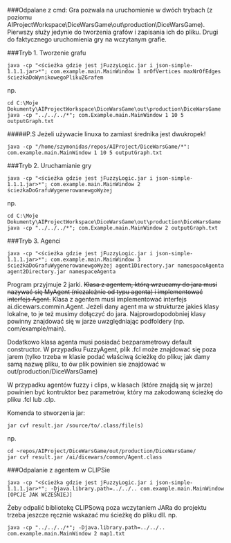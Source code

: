 ###Odpalane z cmd: 
Gra pozwala na uruchomienie w dwóch trybach (z poziomu AIProjectWorkspace\DiceWarsGame\out\production\DiceWarsGame). Pierwszy służy jedynie do tworzenia grafów i zapisania ich do pliku. Drugi do faktycznego uruchomienia gry na wczytanym grafie.



###Tryb 1. Tworzenie grafu
```
java -cp "<ścieżka gdzie jest jFuzzyLogic.jar i json-simple-1.1.1.jar>*"; com.example.main.MainWindow 1 nrOfVertices maxNrOfEdges ścieżkaDoWynikowegoPlikuZGrafem
```
np.
```
cd C:\Moje Dokumenty\AIProjectWorkspace\DiceWarsGame\out\production\DiceWarsGame
java -cp "../../../*"; com.Example.main.MainWindow 1 10 5 outputGraph.txt
```

#####P.S Jeżeli używacie linuxa to zamiast średnika jest dwukropek!
```
java -cp "/home/szymonidas/repos/AIProject/DiceWarsGame/*": com.example.main.MainWindow 1 10 5 outputGraph.txt
```


###Tryb 2. Uruchamianie gry
```
java -cp "<ścieżka gdzie jest jFuzzyLogic.jar i json-simple-1.1.1.jar>*"; com.example.main.MainWindow 2 ścieżkaDoGrafuWygenerowanewgoWyżej
```
np.
```
cd C:\Moje Dokumenty\AIProjectWorkspace\DiceWarsGame\out\production\DiceWarsGame
java -cp "../../../*"; com.Example.main.MainWindow 2 outputGraph.txt
```

###Tryb 3. Agenci
```
java -cp "<ścieżka gdzie jest jFuzzyLogic.jar i json-simple-1.1.1.jar>*"; com.example.main.MainWindow 3 ścieżkaDoGrafuWygenerowanewgoWyżej agent1Directory.jar namespaceAgenta agent2Directory.jar namespaceAgenta
```

Program przyjmuje 2 jarki. ~~Klasa z agentem, którą wrzucamy do jara musi nazywać się MyAgent (niezależnie od typu agenta) i implementować interfejs Agent.~~ Klasa z agentem musi implementować interfejs ai.dicewars.commin.Agent.
Jeżeli dany agent ma w strukturze jakieś klasy lokalne, to je też musimy dołączyć do jara. Najprowdopodobniej klasy powinny znajdować się w jarze uwzględniając podfoldery (np. com/example/main).

Dodatkowo klasa agenta musi posiadać bezparametrowy default constructor. W przypadku FuzzyAgent, plik .fcl może znajdować się poza jarem (tylko trzeba w klasie podać właściwą ścieżkę do pliku; jak damy samą nazwę pliku, to ów plik powinien sie znajdować w out/production/DiceWarsGame)

W przypadku agentów fuzzy i clips, w klasach (które znajdą się w jarze) powinien być kontruktor bez parametrów, który ma zakodowaną ścieżkę do pliku .fcl lub .clp.

Komenda to stworzenia jar:
```
jar cvf result.jar /source/to/.class/file(s)
```
np.
```
cd ~repos/AIProject/DiceWarsGame/out/production/DiceWarsGame/
jar cvf result.jar /ai/dicewars/common/Agent.class
```

###Odpalanie z agentem w CLIPSie
```
java -cp "<ścieżka gdzie jest jFuzzyLogic.jar i json-simple-1.1.1.jar>*"; -Djava.library.path=../../.. com.example.main.MainWindow [OPCJE JAK WCZEŚNIEJ]
```
Żeby odpalić bibliotekę CLIPSową poza wczytaniem JARa do projektu trzeba jeszcze ręcznie wskazać mu ścieżkę do pliku dll.
np.
```
java -cp "../../../*"; -Djava.library.path=../../.. com.example.main.MainWindow 2 map1.txt
```
